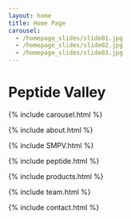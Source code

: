 ```yaml
---
layout: home
title: Home Page
carousel:
  - /homepage_slides/slide01.jpg
  - /homepage_slides/slide02.jpg
  - /homepage_slides/slide03.jpg
---
```


# Peptide Valley

{% include carousel.html %}

{% include about.html %}

{% include SMPV.html %}

{% include peptide.html %}

{% include products.html %}

{% include team.html %}

{% include contact.html %}
